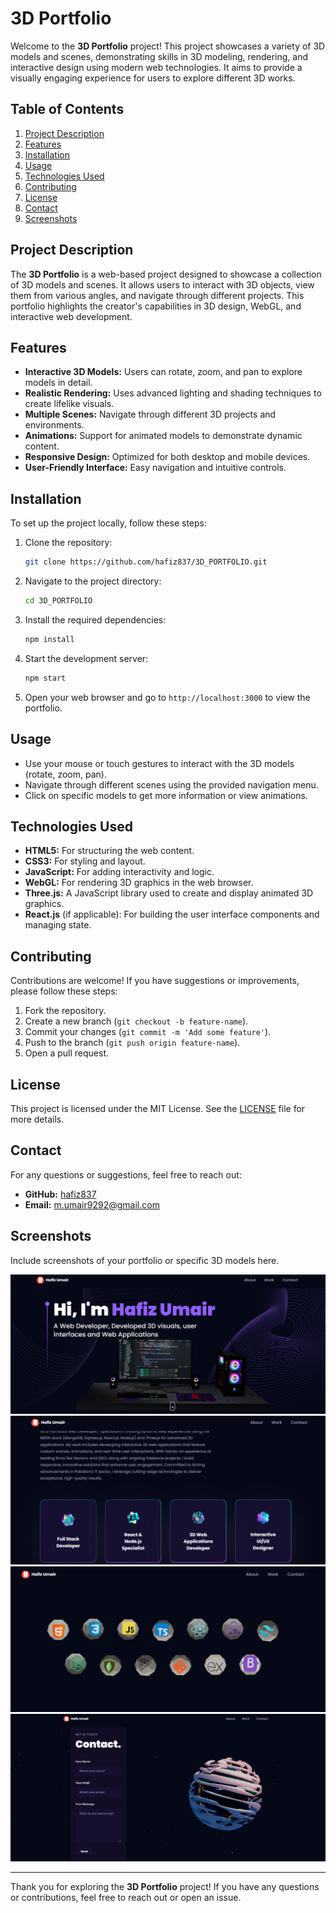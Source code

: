 # 3D Portfolio

Welcome to the **3D Portfolio** project! This project showcases a variety of 3D models and scenes, demonstrating skills in 3D modeling, rendering, and interactive design using modern web technologies. It aims to provide a visually engaging experience for users to explore different 3D works.

## Table of Contents

1. [Project Description](#project-description)
2. [Features](#features)
3. [Installation](#installation)
4. [Usage](#usage)
5. [Technologies Used](#technologies-used)
6. [Contributing](#contributing)
7. [License](#license)
8. [Contact](#contact)
9. [Screenshots](#screenshots)

## Project Description

The **3D Portfolio** is a web-based project designed to showcase a collection of 3D models and scenes. It allows users to interact with 3D objects, view them from various angles, and navigate through different projects. This portfolio highlights the creator's capabilities in 3D design, WebGL, and interactive web development.

## Features

- **Interactive 3D Models:** Users can rotate, zoom, and pan to explore models in detail.
- **Realistic Rendering:** Uses advanced lighting and shading techniques to create lifelike visuals.
- **Multiple Scenes:** Navigate through different 3D projects and environments.
- **Animations:** Support for animated models to demonstrate dynamic content.
- **Responsive Design:** Optimized for both desktop and mobile devices.
- **User-Friendly Interface:** Easy navigation and intuitive controls.

## Installation

To set up the project locally, follow these steps:

1. Clone the repository:

    ```bash
    git clone https://github.com/hafiz837/3D_PORTFOLIO.git
    ```

2. Navigate to the project directory:

    ```bash
    cd 3D_PORTFOLIO
    ```

3. Install the required dependencies:

    ```bash
    npm install
    ```

4. Start the development server:

    ```bash
    npm start
    ```

5. Open your web browser and go to `http://localhost:3000` to view the portfolio.

## Usage

- Use your mouse or touch gestures to interact with the 3D models (rotate, zoom, pan).
- Navigate through different scenes using the provided navigation menu.
- Click on specific models to get more information or view animations.

## Technologies Used

- **HTML5:** For structuring the web content.
- **CSS3:** For styling and layout.
- **JavaScript:** For adding interactivity and logic.
- **WebGL:** For rendering 3D graphics in the web browser.
- **Three.js:** A JavaScript library used to create and display animated 3D graphics.
- **React.js** (if applicable): For building the user interface components and managing state.

## Contributing

Contributions are welcome! If you have suggestions or improvements, please follow these steps:

1. Fork the repository.
2. Create a new branch (`git checkout -b feature-name`).
3. Commit your changes (`git commit -m 'Add some feature'`).
4. Push to the branch (`git push origin feature-name`).
5. Open a pull request.

## License

This project is licensed under the MIT License. See the [LICENSE](LICENSE) file for more details.

## Contact

For any questions or suggestions, feel free to reach out:

- **GitHub:** [hafiz837](https://github.com/hafiz837)
- **Email:** [m.umair9292@gmail.com](mailto:m.umair9292@gmail.com)

## Screenshots

Include screenshots of your portfolio or specific 3D models here.

![Hero](hero.png)
![Overview](overview.png)
![Skills](skills.png)
![Contact](contact.png)

---

Thank you for exploring the **3D Portfolio** project! If you have any questions or contributions, feel free to reach out or open an issue.
